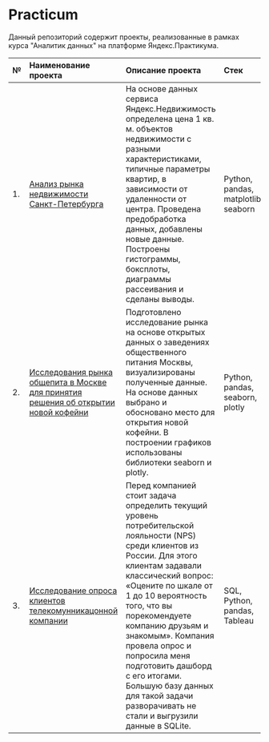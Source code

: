 # Practicum
Данный репозиторий содержит проекты, реализованные в рамках курса "Аналитик данных" на платформе Яндекс.Практикума.

| №  | Наименование проекта  | Описание проекта | Стек |
|:-- |:----------------------|:--------------|:-------------|
| 1. |[Анализ рынка недвижимости Санкт-Петербурга](https://github.com/DPetrukhina/Practicum/tree/main/real_estate)|На основе данных сервиса Яндекс.Недвижимость определена цена 1 кв. м. объектов недвижимости с разными характеристиками, типичные параметры квартир, в зависимости от удаленности от центра. Проведена предобработка данных, добавлены новые данные. Построены гистограммы, боксплоты, диаграммы рассеивания и сделаны выводы.|Python, pandas, matplotlib, seaborn|
| 2. |[Исследования рынка общепита в Москве для принятия решения об открытии новой кофейни]([public_catering](https://github.com/DPetrukhina/Practicum/tree/main/public_catering))|Подготовлено исследование рынка на основе открытых данных о заведениях общественного питания Москвы, визуализированы полученные данные. На основе данных выбрано и обосновано место для открытия новой кофейни. В построении графиков использованы библиотеки seaborn и plotly.|Python, pandas, seaborn, plotly|
| 3. |[Исследование опроса клиентов телекомунникацонной компании](https://github.com/DPetrukhina/Practicum/tree/main/telecommunications)|Перед компанией стоит задача определить текущий уровень потребительской лояльности (NPS) среди клиентов из России. Для этого клиентам задавали классический вопрос: «Оцените по шкале от 1 до 10 вероятность того, что вы порекомендуете компанию друзьям и знакомым». Компания провела опрос и попросила меня подготовить дашборд с его итогами. Большую базу данных для такой задачи разворачивать не стали и выгрузили данные в SQLite.|SQL, Python, pandas, Tableau|
